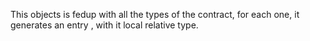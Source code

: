 This objects is fedup with all the types of the contract, for each one, it generates an entry , with it local relative type. 
